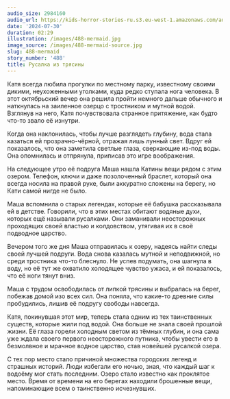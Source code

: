 ```yaml
---
audio_size: 2984160
audio_url: https://kids-horror-stories-ru.s3.eu-west-1.amazonaws.com/audio/488-mermaid.mp3
date: '2024-07-30'
duration: 02:29
illustration: /images/488-mermaid.jpg
image_source: /images/488-mermaid-source.jpg
slug: 488-mermaid
story_number: '488'
title: Русалка из трясины
---
```


Катя всегда любила прогулки по местному парку, известному своими дикими, неухоженными уголками, куда редко ступала нога человека. В этот октябрьский вечер она решила пройти немного дальше обычного и наткнулась на заиленное озерцо с тростником и мутной водой. Взглянув на него, Катя почувствовала странное притяжение, как будто что-то звало её изнутри.

Когда она наклонилась, чтобы лучше разглядеть глубину, вода стала казаться ей прозрачно-чёрной, отражая лишь лунный свет. Вдруг ей показалось, что она заметила светлые глаза, сверкающие из-под воды. Она опомнилась и отпрянула, приписав это игре воображения.

На следующее утро её подруга Маша нашла Катины вещи рядом с этим озером. Телефон, ключи и даже позолоченный браслет, который она всегда носила на правой руке, были аккуратно сложены на берегу, но Кати самой нигде не было.

Маша вспомнила о старых легендах, которые её бабушка рассказывала ей в детстве. Говорили, что в этих местах обитают водяные духи, которых ещё называли русалками. Они заманивали неосторожных проходящих своей властью и колдовством, утягивая их в своё подводное царство.

Вечером того же дня Маша отправилась к озеру, надеясь найти следы своей лучшей подруги. Вода снова казалась мутной и неподвижной, но среди тростника что-то блеснуло. Не успев подумать, она шагнула в воду, но её тут же охватило холодящее чувство ужаса, и ей показалось, что её ноги тянут вниз.

Маша с трудом освободилась от липкой трясины и выбралась на берег, побежав домой изо всех сил. Она поняла, что какие-то древние силы пробудились, лишив её подругу свободы навсегда.

Катя, покинувшая этот мир, теперь стала одним из тех таинственных существ, которые жили под водой. Она больше не знала своей прошлой жизни. Её глаза горели холодным светом из тёмных глубин, и она сама уже ждала своего первого неосторожного путника, чтобы увести его в безмолвное и мрачное водное царство, став новейшей русалкой озера.

С тех пор место стало причиной множества городских легенд и страшных историй. Люди избегали его ночью, зная, что каждый шаг к водоёму мог стать последним. Озеро стало известно как проклятое место. Время от времени на его берегах находили брошенные вещи, напоминающие всем о таинственно исчезнувших.